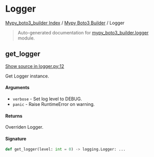 # Logger

[Mypy_boto3_builder Index](../README.md#mypy_boto3_builder-index) / [Mypy Boto3 Builder](./index.md#mypy-boto3-builder) / Logger

> Auto-generated documentation for [mypy_boto3_builder.logger](https://github.com/youtype/mypy_boto3_builder/blob/main/mypy_boto3_builder/logger.py) module.

## get_logger

[Show source in logger.py:12](https://github.com/youtype/mypy_boto3_builder/blob/main/mypy_boto3_builder/logger.py#L12)

Get Logger instance.

#### Arguments

- `verbose` - Set log level to DEBUG.
- `panic` - Raise RuntimeError on warning.

#### Returns

Overriden Logger.

#### Signature

```python
def get_logger(level: int = 0) -> logging.Logger: ...
```
